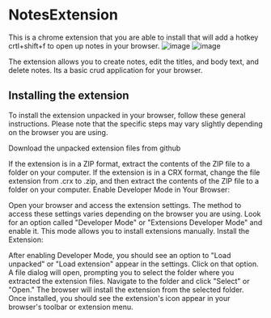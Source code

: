 # NotesExtension
This is a chrome extension that you are able to install that will add a hotkey crtl+shift+f to open up notes in your browser.
![image](https://github.com/JonLev03-hub/NotesExtension/assets/81537476/c91eb916-5311-4440-9749-12940518252b)
![image](https://github.com/JonLev03-hub/NotesExtension/assets/81537476/0ea71f76-c3d5-4194-8274-46c260456e5a)

The extension allows you to create notes, edit the titles, and body text, and delete notes. Its a basic crud application for your browser.


## Installing the extension
To install the extension unpacked in your browser, follow these general instructions. Please note that the specific steps may vary slightly depending on the browser you are using.

Download the unpacked extension files from github

If the extension is in a ZIP format, extract the contents of the ZIP file to a folder on your computer.
If the extension is in a CRX format, change the file extension from .crx to .zip, and then extract the contents of the ZIP file to a folder on your computer.
Enable Developer Mode in Your Browser:

Open your browser and access the extension settings. The method to access these settings varies depending on the browser you are using.
Look for an option called "Developer Mode" or "Extensions Developer Mode" and enable it. This mode allows you to install extensions manually.
Install the Extension:

After enabling Developer Mode, you should see an option to "Load unpacked" or "Load extension" appear in the settings. Click on that option.
A file dialog will open, prompting you to select the folder where you extracted the extension files. Navigate to the folder and click "Select" or "Open."
The browser will install the extension from the selected folder. Once installed, you should see the extension's icon appear in your browser's toolbar or extension menu.
